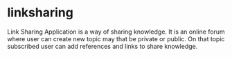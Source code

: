 # linksharing
Link Sharing Application is a way of sharing knowledge. It is an online forum where user can create  new topic may that be private or public. On that topic subscribed user can add references and  links to share knowledge.
